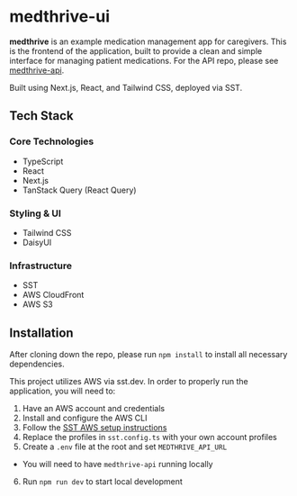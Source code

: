 # medthrive-ui

**medthrive** is an example medication management app for caregivers. This is the frontend of the application, built to provide a clean and simple interface for managing patient medications.  For the API repo, please see [medthrive-api](https://github.com/radiylon/medthrive-api).

Built using Next.js, React, and Tailwind CSS, deployed via SST.

## Tech Stack

### Core Technologies
- TypeScript
- React
- Next.js
- TanStack Query (React Query)

### Styling & UI
- Tailwind CSS
- DaisyUI

### Infrastructure
- SST
- AWS CloudFront
- AWS S3

## Installation

After cloning down the repo, please run `npm install` to install all necessary dependencies.

This project utilizes AWS via sst.dev. In order to properly run the application, you will need to:

1. Have an AWS account and credentials
2. Install and configure the AWS CLI
3. Follow the [SST AWS setup instructions](https://sst.dev/docs/aws-accounts/)
4. Replace the profiles in `sst.config.ts` with your own account profiles
5. Create a `.env` file at the root and set `MEDTHRIVE_API_URL`
- You will need to have `medthrive-api` running locally
6. Run `npm run dev` to start local development
